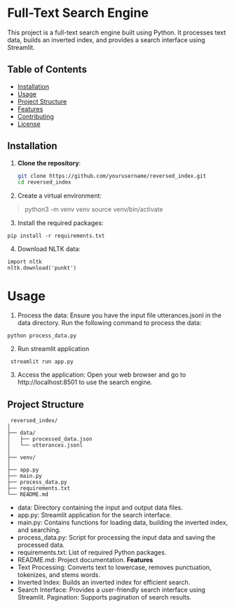 # Full-Text Search Engine

This project is a full-text search engine built using Python. It processes text data, builds an inverted index, and provides a search interface using Streamlit.

## Table of Contents

- [Installation](#installation)
- [Usage](#usage)
- [Project Structure](#project-structure)
- [Features](#features)
- [Contributing](#contributing)
- [License](#license)

## Installation

1. **Clone the repository**:
   ```bash
   git clone https://github.com/yourusername/reversed_index.git
   cd reversed_index

2. Create a virtual environment:
> python3 -m venv venv
 source venv/bin/activate

3. Install the required packages:

```
pip install -r requirements.txt
```

4. Download NLTK data:
```
import nltk
nltk.download('punkt')
```

# Usage
1. Process the data: Ensure you have the input file utterances.jsonl in the data directory. Run the following command to process the data:

```
python process_data.py
```

2. Run streamlit application 
```
 streamlit run app.py
```

3. Access the application: Open your web browser and go to http://localhost:8501 to use the search engine.

## Project Structure
```
 reversed_index/
│
├── data/
│   ├── processed_data.json
│   └── utterances.jsonl
│
├── venv/
│
├── app.py
├── main.py
├── process_data.py
├── requirements.txt
└── README.md
```

* data: Directory containing the input and output data files.
* app.py: Streamlit application for the search interface.
* main.py: Contains functions for loading data, building the inverted index, and searching.
* process_data.py: Script for processing the input data and saving the processed data.
* requirements.txt: List of required Python packages.
* README.md: Project documentation.
**Features**
* Text Processing: Converts text to lowercase, removes punctuation, tokenizes, and stems words.
* Inverted Index: Builds an inverted index for efficient search.
* Search Interface: Provides a user-friendly search interface using Streamlit.
Pagination: Supports pagination of search results.

